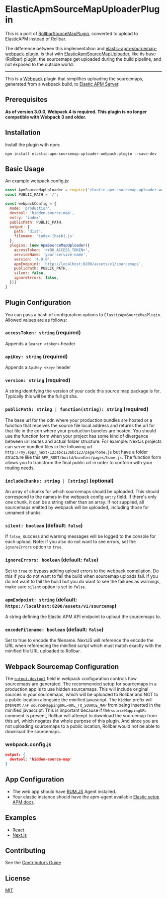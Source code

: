 # ElasticApmSourceMapUploaderPlugin

This is a port of [ RollbarSourceMapPlugin](https://github.com/thredup/rollbar-sourcemap-webpack-plugin#readme), 
converted to upload to ElasticAPM instead of Rollbar.

The difference between this implementation and [elastic-apm-sourcemap-webpack-plugin](https://github.com/wuct/elastic-apm-sourcemap-webpack-plugin#readme),
is that with [ElasticApmSourceMapUploader](https://github.com/rohan-buchner/elastic-apm-sourcemap-uploader-webpack-plugin#readme), like its base (Rollbar) plugin, the sourcemaps get uploaded during the build pipeline, and not exposed to the outside world.

<hr/>

This is a [Webpack](https://webpack.github.io) plugin that simplifies uploading the sourcemaps,
generated from a webpack build, to [Elastic APM Server](https://www.elastic.co/guide/en/apm/server/7.10/overview.html).

## Prerequisites

**As of version 3.0.0, Webpack 4 is required. This plugin is no longer compatible with Webpack 3 and older.**

## Installation

Install the plugin with npm:

```shell
npm install elastic-apm-sourcemap-uploader-webpack-plugin --save-dev
```

## Basic Usage

An example webpack.config.js:

```javascript
const ApmSourceMapUploader = require('elastic-apm-sourcemap-uploader-webpack-plugin')
const PUBLIC_PATH = '/';

const webpackConfig = {
  mode: 'production',
  devtool: 'hidden-source-map',
  entry: 'index',
  publicPath: PUBLIC_PATH,
  output: {
    path: 'dist',
    filename: 'index-[hash].js'
  },
  plugins: [new ApmSourceMapUploader({
    accessToken: '<YOU_ACCESS_TOKEN>',
    serviceName: 'your-service-name',
    version: '4.0.0',
    apmEndpoint: `http://localhost:8200/assets/v1/sourcemaps`,
    publicPath: PUBLIC_PATH,
    silent: false,
    ignoreErrors: false,
  })]
}
```

## Plugin Configuration

You can pass a hash of configuration options to `ElasticApmSourceMapPlugin`.
Allowed values are as follows:

### `accessToken: string` **(required)**

Appends a `Bearer <token>` header

### `apiKey: string` **(required)**

Appends a `ApiKey <key>` header

### `version: string` **(required)**

A string identifying the version of your code this source map package is for. Typically this will be the full git sha.

### `publicPath: string | function(string): string` **(required)**

The base url for the cdn where your production bundles are hosted or a function that receives the source file local address and returns the url for that file in the cdn where your production bundles are hosted.
You should use the function form when your project has some kind of divergence between url routes and actual folder structure.
For example: NextJs projects can serve bundled files in the following url `http://my.app/_next/123abc123abc123/page/home.js` but have a folder structure like this `APP_ROOT/build/bundles/pages/home.js`.
The function form allows you to transform the final public url in order to conform with your routing needs.

### `includeChunks: string | [string]` **(optional)**

An array of chunks for which sourcemaps should be uploaded.
This should correspond to the names in the webpack config `entry` field.
If there's only one chunk, it can be a string rather than an array.
If not supplied, all sourcemaps emitted by webpack will be uploaded, including those for unnamed chunks.

### `silent: boolean` **(default: `false`)**

If `false`, success and warning messages will be logged to the console for each upload. Note: if you also do not want to see errors, set the `ignoreErrors` option to `true`.

### `ignoreErrors: boolean` **(default: `false`)**

Set to `true` to bypass adding upload errors to the webpack compilation. Do this if you do not want to fail the build when sourcemap uploads fail.
If you do not want to fail the build but you do want to see the failures as warnings, make sure `silent` option is set to `false`.

### `apmEndpoint: string` **(default: `https://localhost:8200/assets/v1/sourcemap`)**

A string defining the Elastic APM API endpoint to upload the sourcemaps to.

### `encodeFilename: boolean` **(default: `false`)**

Set to true to encode the filename. NextJS will reference the encode the URL when referencing the minified script which must match exactly with the minified file URL uploaded to Rollbar.

## Webpack Sourcemap Configuration

The [`output.devtool`](https://webpack.js.org/configuration/devtool/) field in webpack configuration controls how sourcemaps are generated.
The recommended setup for sourcemaps in a production app is to use hidden sourcemaps.
This will include original sources in your sourcemaps, which will be uploaded to Rollbar and NOT to a public location alongside the minified javascript.
The `hidden` prefix will prevent `//# sourceMappingURL=URL_TO_SOURCE_MAP` from being inserted in the minified javascript.
This is important because if the `sourceMappingURL` comment is present,
Rollbar will attempt to download the sourcemap from this url, which negates the whole
purpose of this plugin. And since you are not uploading sourcemaps to a public location,
Rollbar would not be able to download the sourcemaps.

### webpack.config.js

```json
output: {
  devtool: 'hidden-source-map'
}
```

## App Configuration

- The web app should have [RUM.JS](https://www.elastic.co/guide/en/apm/agent/rum-js/5.x/install-the-agent.html) Agent installed.
- Your elastic instance should have the apm-agent available [Elastic setup APM docs](https://www.elastic.co/guide/en/apm/server/7.10/installing.html).

## Examples

- [React](https://github.com/thredup/rollbar-sourcemap-webpack-plugin/tree/master/examples/react)
- [Next.js](https://github.com/thredup/rollbar-sourcemap-webpack-plugin/tree/master/examples/next-js)

## Contributing

See the [Contributors Guide](/CONTRIBUTING.md)

## License

[MIT](/LICENSE.md)
